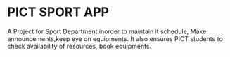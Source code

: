 # PICT SPORT APP

A Project for Sport Department inorder to maintain it schedule, Make announcements,keep eye on equipments. It also ensures PICT students to check availability of resources, book equipments. 
